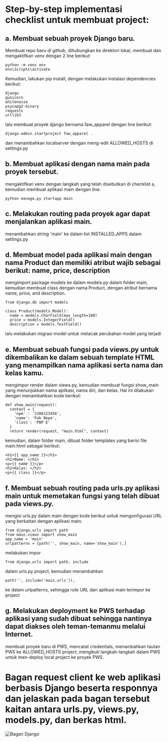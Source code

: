 # Step-by-step implementasi checklist untuk membuat project:

## a. Membuat sebuah proyek Django baru.

Membuat repo baru di github, dihubungkan ke direktori lokal, membuat dan mengaktifkan venv dengan 2 line berikut:
```
python -m venv env
env\Scripts\activate
```
Kemudian, lakukan pip install, dengan melakukan instalasi dependencies berikut:
```
django
gunicorn
whitenoise
psycopg2-binary
requests
urllib3
```
lalu membuat proyek django bernama faw_apparel dengan line berikut:
```
django-admin startproject faw_apparel .
```
dan menambahkan localserver dengan meng-edit ALLOWED_HOSTS di settings.py


## b. Membuat aplikasi dengan nama main pada proyek tersebut.
mengaktifkan venv dengan langkah yang telah disebutkan di checklist a, kemudian membuat aplikasi main dengan line:
```
python manage.py startapp main
```
## c. Melakukan routing pada proyek agar dapat menjalankan aplikasi main.
menambahkan string 'main' ke dalam list INSTALLED_APPS dalam settings.py

## d. Membuat model pada aplikasi main dengan nama Product dan memiliki atribut wajib sebagai berikut: name, price, description
mengimport package models ke dalam models.py dalam folder main, kemudian membuat class dengan nama Product, dengan atribut bernama name, price, and description.
```
from django.db import models

class Product(models.Model):
  name = models.CharField(max_length=100)
  price = models.IntegerField()
  description = models.TextField()
```
lalu melakukan migrasi model untuk melacak perubahan model yang terjadi

## e. Membuat sebuah fungsi pada views.py untuk dikembalikan ke dalam sebuah template HTML yang menampilkan nama aplikasi serta nama dan kelas kamu.
mengimpor render dalam views.py, kemudian membuat fungsi show_main yang menunjukkan nama aplikasi, nama diri, dan kelas. Hal ini dilakukan dengan menambahkan kode berikut:
```
def show_main(request):
  context = {
    'npm' : '2306123456',
    'name': 'Pak Bepe',
    'class': 'PBP E'
  }
  return render(request, "main.html", context)
```
kemudian, dalam folder main, dibuat folder templates yang berisi file main.html sebagai berikut:
```
<h1>{{ app_name }}</h1>
<h2>Name: </h2>
<p>{{ name }}</p>
<h2>Kelas: </h2>
<p>{{ class }}</p>
```
## f. Membuat sebuah routing pada urls.py aplikasi main untuk memetakan fungsi yang telah dibuat pada views.py.
mengisi urls.py dalam main dengan kode berikut untuk mengonfigurasi URL yang berkaitan dengan aplikasi main:
```
from django.urls import path
from main.views import show_main
app_name = 'main'
urlpatterns = [path('', show_main, name='show_main'),]
```
melakukan impor
```
from django.urls import path, include
```
dalam urls.py project, kemudian menambahkan
```
path('', include('main.urls')),
```
ke dalam urlpatterns, sehingga rute URL dari aplikasi main terimpor ke project

## g. Melakukan deployment ke PWS terhadap aplikasi yang sudah dibuat sehingga nantinya dapat diakses oleh teman-temanmu melalui Internet.
membuat proyek baru di PWS, mencatat credentials, menambahkan tautan PWS ke ALLOWED_HOSTS project, mengikuti langkah-langkah dalam PWS untuk men-deploy local project ke proyek PWS.

# Bagan request client ke web aplikasi berbasis Django beserta responnya dan jelaskan pada bagan tersebut kaitan antara urls.py, views.py, models.py, dan berkas html.
![Bagan Django](https://drive.google.com/file/d/1614ag4cKU8FTHoUuX0DfvaK576AEUikr/preview)
